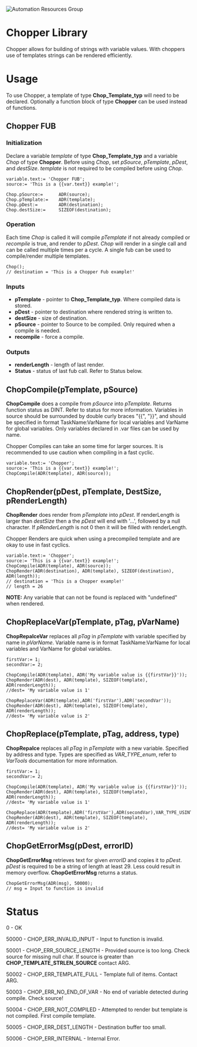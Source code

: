 ![Automation Resources Group](http://automationresourcesgroup.com/dist/img/logos/_headerLogo/ARG-Logo-Black-RGB.png)

# Chopper Library

Chopper allows for building of strings with variable values. With choppers use of templates strings can be rendered efficiently. 

# Usage

To use Chopper, a template of type **Chop\_Template\_typ** will need to be declared. Optionally a function block of type **Chopper** can be used instead of functions.   

## Chopper FUB

### Initialization

Declare a variable *template* of type **Chop\_Template\_typ** and a variable *Chop* of type **Chopper**. Before using *Chop*, set *pSource*, *pTemplate*, *pDest*, and *destSize*. *template* is not required to be compiled before using *Chop*.  

	variable.text:= 'Chopper FUB';
	source:= 'This is a {{var.text}} example!';
	
	Chop.pSource:= 		ADR(source);
	Chop.pTemplate:= 	ADR(template);
	Chop.pDest:= 		ADR(destination);
	Chop.destSize:= 	SIZEOF(destination);

### Operation

Each time *Chop* is called it will compile *pTemplate* if not already compiled or *recompile* is true, and render to *pDest*. *Chop* will render in a single call and can be called multiple times per a cycle. A single fub can be used to compile/render multiple templates. 

	Chop();
	// destination = 'This is a Chopper Fub example!'

### Inputs

* **pTemplate** - pointer to **Chop\_Template\_typ**. Where compiled data is stored.
* **pDest** - pointer to destination where rendered string is written to. 
* **destSize** - size of destination.
* **pSource** - pointer to Source to be compiled. Only required when a compile is needed. 
* **recompile** - force a compile.

### Outputs 

* **renderLength** - length of last render.
* **Status** - status of last fub call. Refer to Status below. 


## ChopCompile(pTemplate, pSource)

**ChopCompile** does a compile from *pSource* into *pTemplate*. Returns function status as DINT. Refer to status for more information. Variables in source should be surrounded by double curly braces "{{", "}}", and should be specified in format TaskName:VarName for local variables and VarName for global variables. Only variables declared in .var files can be used by name.

Chopper Compiles can take an some time for larger sources. It is recommended to use caution when compiling in a fast cyclic. 

	variable.text:= 'Chopper';
	source:= 'This is a {{var.text}} example!';
	ChopCompile(ADR(template), ADR(source));

## ChopRender(pDest, pTemplate, DestSize, pRenderLength)

**ChopRender** does render from *pTemplate* into *pDest*. If renderLength is larger than *destSize* then a the *pDest* will end with '...', followed by a null character. If *pRenderLength* is not 0 then it will be filled with renderLength. 

Chopper Renders are quick when using a precompiled template and are okay to use in fast cyclics. 

	variable.text:= 'Chopper';
	source:= 'This is a {{var.text}} example!';
	ChopCompile(ADR(template), ADR(source));
	ChopRender(ADR(destination), ADR(template), SIZEOF(destination), ADR(length));
	// destination = 'This is a Chopper example!'
	// length = 26

**NOTE:** Any variable that can not be found is replaced with "undefined" when rendered.

## ChopReplaceVar(pTemplate, pTag, pVarName)

**ChopRepalceVar** replaces all *pTag* in *pTemplate* with variable specified by name in *pVarName*. Variable name is in format TaskName:VarName for local variables and VarName for global variables.

	firstVar:= 1;
	secondVar:= 2;

	ChopCompile(ADR(template), ADR('My variable value is {{firstVar}}'));
	ChopRender(ADR(dest), ADR(template), SIZEOF(template), ADR(renderLength)); 
	//dest= 'My variable value is 1'

	ChopReplaceVar(ADR(template),ADR('firstVar'),ADR('secondVar'));
	ChopRender(ADR(dest), ADR(template), SIZEOF(template), ADR(renderLength));
	//dest= 'My variable value is 2'

## ChopReplace(pTemplate, pTag, address, type)

**ChopRepalce** replaces all *pTag* in *pTemplate* with a new variable. Specified by address and type. Types are specified as *VAR\_TYPE\_enum*, refer to *VarTools* documentation for more information.

	firstVar:= 1;
	secondVar:= 2;

	ChopCompile(ADR(template), ADR('My variable value is {{firstVar}}'));
	ChopRender(ADR(dest), ADR(template), SIZEOF(template), ADR(renderLength)); 
	//dest= 'My variable value is 1'

	ChopReplace(ADR(template),ADR('firstVar'),ADR(secondVar),VAR_TYPE_USINT);
	ChopRender(ADR(dest), ADR(template), SIZEOF(template), ADR(renderLength));
	//dest= 'My variable value is 2'

## ChopGetErrorMsg(pDest, errorID)

**ChopGetErrorMsg** retrieves text for given *errorID* and copies it to *pDest*. *pDest* is required to be a string of length at least 29. Less could result in memory overflow. **ChopGetErrorMsg** returns a status. 

	ChopGetErrorMsg(ADR(msg), 50000);
	// msg = Input to function is invalid  

# Status

0 - OK

50000 - CHOP\_ERR\_INVALID\_INPUT - Input to function is invalid. 

50001 - CHOP\_ERR\_SOURCE\_LENGTH - Provided source is too long. Check source for missing null char. If source is greater than **CHOP\_TEMPLATE\_STRLEN\_SOURCE** contact ARG.

50002 - CHOP\_ERR\_TEMPLATE\_FULL - Template full of items. Contact ARG.

50003 - CHOP\_ERR\_NO\_END\_OF\_VAR - No end of variable detected during compile. Check source!

50004 - CHOP\_ERR\_NOT\_COMPILED - Attempted to render but template is not compiled. First compile template.

50005 - CHOP\_ERR\_DEST\_LENGTH - Destination buffer too small. 

50006 - CHOP\_ERR\_INTERNAL - Internal Error.




